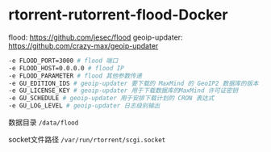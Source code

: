 # rtorrent-rutorrent-flood-Docker

flood: https://github.com/jesec/flood
geoip-updater: https://github.com/crazy-max/geoip-updater

```bash
-e FLOOD_PORT=3000 # flood 端口
-e FLOOD_HOST=0.0.0.0 # flood IP
-e FLOOD_PARAMETER # flood 其他参数传递
-e GU_EDITION_IDS # geoip-updater 要下载的 MaxMind 的 GeoIP2 数据库的版本 ID 列表（逗号分隔）
-e GU_LICENSE_KEY # geoip-updater 用于下载数据库的MaxMind 许可证密钥
-e GU_SCHEDULE # geoip-updater 用于安排下载计划的 CRON 表达式
-e GU_LOG_LEVEL # geoip-updater 日志级别输出
```

数据目录 `/data/flood`

socket文件路径 `/var/run/rtorrent/scgi.socket`
